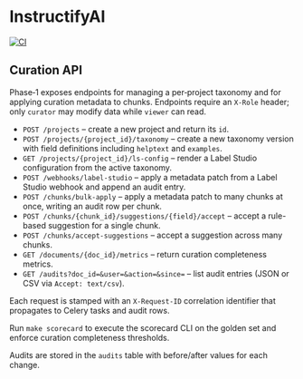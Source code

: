 # InstructifyAI

[![CI](https://github.com/InstructifyAI/InstructifyAI/actions/workflows/ci.yml/badge.svg)](https://github.com/InstructifyAI/InstructifyAI/actions/workflows/ci.yml)

## Curation API

Phase‑1 exposes endpoints for managing a per‑project taxonomy and for applying
curation metadata to chunks. Endpoints require an `X-Role` header; only
`curator` may modify data while `viewer` can read.

* `POST /projects` – create a new project and return its `id`.
* `POST /projects/{project_id}/taxonomy` – create a new taxonomy version with
  field definitions including `helptext` and `examples`.
* `GET /projects/{project_id}/ls-config` – render a Label Studio configuration
  from the active taxonomy.
* `POST /webhooks/label-studio` – apply a metadata patch from a Label Studio
  webhook and append an audit entry.
* `POST /chunks/bulk-apply` – apply a metadata patch to many chunks at once,
  writing an audit row per chunk.
* `POST /chunks/{chunk_id}/suggestions/{field}/accept` – accept a rule-based
  suggestion for a single chunk.
* `POST /chunks/accept-suggestions` – accept a suggestion across many chunks.
* `GET /documents/{doc_id}/metrics` – return curation completeness metrics.
* `GET /audits?doc_id=&user=&action=&since=` – list audit entries (JSON or CSV via `Accept: text/csv`).

Each request is stamped with an `X-Request-ID` correlation identifier that
propagates to Celery tasks and audit rows.

Run `make scorecard` to execute the scorecard CLI on the golden set and enforce
curation completeness thresholds.

Audits are stored in the `audits` table with before/after values for each
change.
